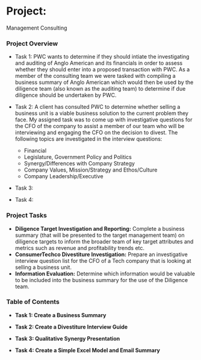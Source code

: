  # Project:
Management Consulting

### Project Overview
* Task 1: PWC wants to determine if they should intiate the investigating and auditing of Anglo American and its financials in order to assess whether they should enter into a proposed transaction with PWC. As a member of the consulting team we were tasked with compiling a business summary of Anglo American which would then be used by the diligence team (also known as the auditing team) to determine if due diligence should be undertaken by PWC.

* Task 2: A client has consulted PWC to determine whether selling a business unit is a viable business solution to the current problem they face. My assigned task was to come up with investigative questions for the CFO of the company to assist a member of our team who will be interviewing and engaging the CFO on the decision to divest. The following topics are investigated in the interview questions:
  *   Financial
  *   Legislature, Government Policy and Politics
  *   Synergy/Differences with Company Strategy
  *   Company Values, Mission/Strategy and Ethos/Culture
  *   Company Leadership/Executive
    
* Task 3:
 
* Task 4:

### Project Tasks
* **Diligence Target Investigation and Reporting:** Complete a business summary (that will be presented to the target management team) on diligence targets to inform the broader team of key target attributes and metrics such as revenue and profitability trends etc.
* **ConsumerTechco Divestiture Investigation:** Prepare an investigative interview question list for the CFO of a Tech company that is looking at selling a business unit.
* **Information Evaluation:** Determine which information would be valuable to be included into the business summary for the use of the Diligence team.

### Table of Contents

* **Task 1: Create a Business Summary**

* **Task 2: Create a Divestiture Interview Guide**

* **Task 3: Qualitative Synergy Presentation**

* **Task 4: Create a Simple Excel Model and Email Summary**
